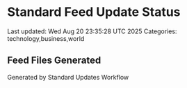 # Standard Feed Update Status
Last updated: Wed Aug 20 23:35:28 UTC 2025
Categories: technology,business,world

## Feed Files Generated

Generated by Standard Updates Workflow
